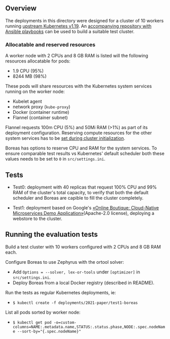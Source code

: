 ## Overview
The deployments in this directory were designed for a cluster of 10 workers running [upstream Kubernetes v1.19](https://github.com/kubernetes/kubernetes). An [accompanying repository with Ansible playbooks](https://github.com/torgeirl/kubernetes-playbooks) can be used to build a suitable test cluster.

### Allocatable and reserved resources
A worker node with 2 CPUs and 8 GB RAM is listed will the following resources allocatable for pods:
  - 1.9 CPU (95%)
  - 8244 MB (98%)

These pods will share resources with the Kubernetes system services running on the worker node:
  - Kubelet agent
  - network proxy (`kube-proxy`)
  - Docker (container runtime)
  - Flannel (container subnet)

Flannel requests 100m CPU (5%) and 50Mi RAM (>1%) as part of its deployment configuration. Reserving compute resources for the other system services has to be [set during cluster initialization](https://v1-19.docs.kubernetes.io/docs/tasks/administer-cluster/reserve-compute-resources/). 

Boreas has options to reserve CPU and RAM for the system services. To ensure comparable test results vs Kubernetes' default scheduler both these values needs to be set to `0` in `src/settings.ini`.

## Tests
  - Test0: deployment with 40 replicas that request 100% CPU and 99% RAM of the cluster's total capacity, to verify that both the default scheduler and Boreas are capible to fill the cluster completely.

  - Test1: deployment based on Google's [«Online Boutique: Cloud-Native Microservices Demo Application»](https://github.com/GoogleCloudPlatform/microservices-demo)(Apache-2.0 license), deploying a webstore to the cluster.

## Running the evaluation tests
Build a test cluster with 10 workers configured with 2 CPUs and 8 GB RAM each.

Configure Boreas to use Zephyrus with the ortool solver:
  - Add `Options = --solver, lex-or-tools` under `[optimizer]` in `src/settings.ini`.
  - Deploy Boreas from a local Docker registry (described in README).

Run the tests as regular Kubernetes deployments, ie:
  - `$ kubectl create -f deployments/2021-paper/test1-boreas`

List all pods sorted by worker node:
  - `$ kubectl get pod -o=custom-columns=NAME:.metadata.name,STATUS:.status.phase,NODE:.spec.nodeName --sort-by="{.spec.nodeName}"` 
